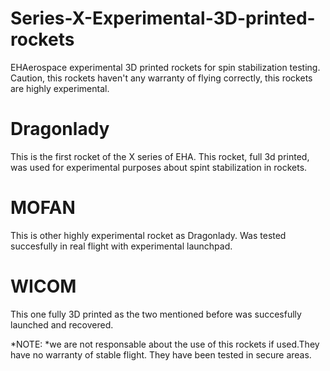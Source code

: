 # Series-X-Experimental-3D-printed-rockets
EHAerospace experimental 3D printed rockets for spin stabilization testing. Caution, this rockets haven't any warranty of flying correctly, this rockets are highly experimental.
# Dragonlady
This is the first rocket of the X series of EHA. This rocket, full 3d printed, was used for experimental purposes about spint stabilization in rockets.
# MOFAN
This is other highly experimental rocket as Dragonlady. Was tested succesfully in real flight with experimental launchpad.
# WICOM
This one fully 3D printed as the two mentioned before was succesfully launched and recovered.

*NOTE: *we are not responsable about the use of this rockets if used.They have no warranty of stable flight. They have been   tested in secure areas.
